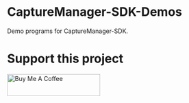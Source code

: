 # CaptureManager-SDK-Demos
Demo programs for CaptureManager-SDK. 

# Support this project
<a href="https://www.buymeacoffee.com/capturemanager" target="_blank"><img src="https://cdn.buymeacoffee.com/buttons/default-blue.png" alt="Buy Me A Coffee" style="height: 51px !important;width: 217px !important;" ></a>
